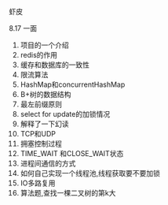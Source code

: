 虾皮

8.17 一面

1. 项目的一个介绍
2. redis的作用
3. 缓存和数据库的一致性
4. 限流算法
5. HashMap和concurrentHashMap
6. B+树的数据结构
7. 最左前缀原则
8. select for update的加锁情况
9. 解释了一下幻读
10. TCP和UDP
11. 拥塞控制过程
12. TIME_WAIT 和CLOSE_WAIT状态
13. 进程间通信的方式
14. 如何自己实现一个线程池,线程获取要不要加锁
15. IO多路复用
16. 算法题,查找一棵二叉树的第k大